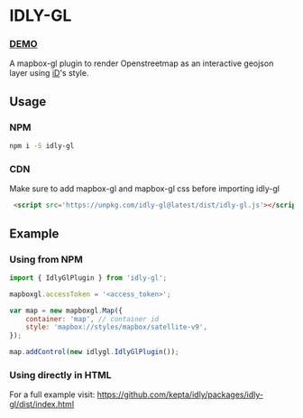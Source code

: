 # IDLY-GL

### [DEMO](https://kepta.github.io/idly-gl-example/)

A mapbox-gl plugin to render Openstreetmap as an interactive geojson layer using [iD](https://github.com/openstreetmap/iD)'s style.

## Usage

### NPM

```bash
npm i -S idly-gl
```

### CDN

Make sure to add mapbox-gl and mapbox-gl css before importing idly-gl

```HTML
 <script src='https://unpkg.com/idly-gl@latest/dist/idly-gl.js'></script>
```

## Example

### Using from NPM

```Javascript
import { IdlyGlPlugin } from 'idly-gl';

mapboxgl.accessToken = '<access_token>';

var map = new mapboxgl.Map({
    container: 'map', // container id
    style: 'mapbox://styles/mapbox/satellite-v9',
});

map.addControl(new idlygl.IdlyGlPlugin());
```

### Using directly in HTML

For a full example visit: https://github.com/kepta/idly/packages/idly-gl/dist/index.html
